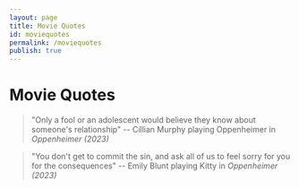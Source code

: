 ```yaml
---
layout: page
title: Movie Quotes
id: moviequotes
permalink: /moviequotes
publish: true
---
```


# Movie Quotes 

> "Only a fool or an adolescent would believe they know about someone's relationship" -- Cillian Murphy playing Oppenheimer in *Oppenheimer (2023)*

> "You don't get to commit the sin, and ask all of us to feel sorry for you for the consequences" -- Emily Blunt playing Kitty in *Oppenheimer (2023)*


